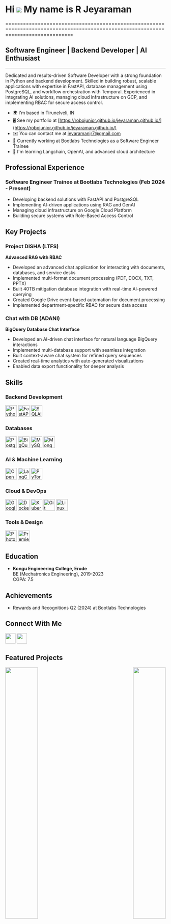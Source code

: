 # Hi ![](https://user-images.githubusercontent.com/18350557/176309783-0785949b-9127-417c-8b55-ab5a4333674e.gif) My name is R Jeyaraman
===================================================================================================================================

## Software Engineer | Backend Developer | AI Enthusiast
--------------------------

Dedicated and results-driven Software Developer with a strong foundation in Python and backend development. Skilled in building robust, scalable applications with expertise in FastAPI, database management using PostgreSQL, and workflow orchestration with Temporal. Experienced in integrating AI solutions, managing cloud infrastructure on GCP, and implementing RBAC for secure access control.

* 🌍  I'm based in Tirunelveli, IN
* 🖥️  See my portfolio at [https://robojunior.github.io/jeyaraman.github.io/](https://robojunior.github.io/jeyaraman.github.io/)
* ✉️  You can contact me at [jeyaramanjr7@gmail.com](mailto:jeyaramanjr7@gmail.com)
* 💼  Currently working at Bootlabs Technologies as a Software Engineer Trainee
* 🧠  I'm learning Langchain, OpenAI, and advanced cloud architecture

## Professional Experience

### Software Engineer Trainee at Bootlabs Technologies (Feb 2024 - Present)
- Developing backend solutions with FastAPI and PostgreSQL
- Implementing AI-driven applications using RAG and GenAI
- Managing cloud infrastructure on Google Cloud Platform
- Building secure systems with Role-Based Access Control

## Key Projects

### Project DISHA (LTFS)
**Advanced RAG with RBAC**
- Developed an advanced chat application for interacting with documents, databases, and service desks
- Implemented multi-format document processing (PDF, DOCX, TXT, PPTX)
- Built 40TB mitigation database integration with real-time AI-powered querying
- Created Google Drive event-based automation for document processing
- Implemented department-specific RBAC for secure data access

### Chat with DB (ADANI)
**BigQuery Database Chat Interface**
- Developed an AI-driven chat interface for natural language BigQuery interactions
- Implemented multi-database support with seamless integration
- Built context-aware chat system for refined query sequences
- Created real-time analytics with auto-generated visualizations
- Enabled data export functionality for deeper analysis

## Skills

### Backend Development
<p align="left">
<a href="https://www.python.org/" target="_blank" rel="noreferrer"><img src="https://raw.githubusercontent.com/danielcranney/readme-generator/main/public/icons/skills/python-colored.svg" width="36" height="36" alt="Python" /></a>
<a href="https://fastapi.tiangolo.com/" target="_blank" rel="noreferrer"><img src="https://raw.githubusercontent.com/danielcranney/readme-generator/main/public/icons/skills/fastapi-colored.svg" width="36" height="36" alt="FastAPI" /></a>
<a href="https://www.sqlalchemy.org/" target="_blank" rel="noreferrer"><img src="https://raw.githubusercontent.com/danielcranney/readme-generator/main/public/icons/skills/sqlalchemy-colored.svg" width="36" height="36" alt="SQLAlchemy" /></a>
</p>

### Databases
<p align="left">
<a href="https://www.postgresql.org/" target="_blank" rel="noreferrer"><img src="https://raw.githubusercontent.com/danielcranney/readme-generator/main/public/icons/skills/postgresql-colored.svg" width="36" height="36" alt="PostgreSQL" /></a>
<a href="https://cloud.google.com/bigquery" target="_blank" rel="noreferrer"><img src="https://raw.githubusercontent.com/danielcranney/readme-generator/main/public/icons/skills/googlecloud-colored.svg" width="36" height="36" alt="BigQuery" /></a>
<a href="https://www.mysql.com/" target="_blank" rel="noreferrer"><img src="https://raw.githubusercontent.com/danielcranney/readme-generator/main/public/icons/skills/mysql-colored.svg" width="36" height="36" alt="MySQL" /></a>
<a href="https://www.mongodb.com/" target="_blank" rel="noreferrer"><img src="https://raw.githubusercontent.com/danielcranney/readme-generator/main/public/icons/skills/mongodb-colored.svg" width="36" height="36" alt="MongoDB" /></a>
</p>

### AI & Machine Learning
<p align="left">
<a href="https://openai.com/" target="_blank" rel="noreferrer"><img src="https://raw.githubusercontent.com/danielcranney/readme-generator/main/public/icons/skills/openai-colored.svg" width="36" height="36" alt="OpenAI" /></a>
<a href="https://www.langchain.com/" target="_blank" rel="noreferrer"><img src="https://python.langchain.com/img/favicon.ico" width="36" height="36" alt="LangChain" /></a>
<a href="https://pytorch.org/" target="_blank" rel="noreferrer"><img src="https://raw.githubusercontent.com/danielcranney/readme-generator/main/public/icons/skills/pytorch-colored.svg" width="36" height="36" alt="PyTorch" /></a>
</p>

### Cloud & DevOps
<p align="left">
<a href="https://cloud.google.com/" target="_blank" rel="noreferrer"><img src="https://raw.githubusercontent.com/danielcranney/readme-generator/main/public/icons/skills/googlecloud-colored.svg" width="36" height="36" alt="Google Cloud Platform" /></a>
<a href="https://www.docker.com/" target="_blank" rel="noreferrer"><img src="https://raw.githubusercontent.com/danielcranney/readme-generator/main/public/icons/skills/docker-colored.svg" width="36" height="36" alt="Docker" /></a>
<a href="https://kubernetes.io/" target="_blank" rel="noreferrer"><img src="https://raw.githubusercontent.com/danielcranney/readme-generator/main/public/icons/skills/kubernetes-colored.svg" width="36" height="36" alt="Kubernetes" /></a>
<a href="https://git-scm.com/" target="_blank" rel="noreferrer"><img src="https://raw.githubusercontent.com/danielcranney/readme-generator/main/public/icons/skills/git-colored.svg" width="36" height="36" alt="Git" /></a>
<a href="https://www.linux.org/" target="_blank" rel="noreferrer"><img src="https://raw.githubusercontent.com/danielcranney/readme-generator/main/public/icons/skills/linux-colored.svg" width="36" height="36" alt="Linux" /></a>
</p>

### Tools & Design
<p align="left">
<a href="https://www.adobe.com/uk/products/photoshop.html" target="_blank" rel="noreferrer"><img src="https://raw.githubusercontent.com/danielcranney/readme-generator/main/public/icons/skills/photoshop-colored-dark.svg" width="36" height="36" alt="Photoshop" /></a>
<a href="https://www.adobe.com/uk/products/premiere.html" target="_blank" rel="noreferrer"><img src="https://raw.githubusercontent.com/danielcranney/readme-generator/main/public/icons/skills/premierepro-colored-dark.svg" width="36" height="36" alt="Premiere Pro" /></a>
</p>

## Education
- **Kongu Engineering College, Erode**  
  BE (Mechatronics Engineering), 2019-2023  
  CGPA: 7.5

## Achievements
- Rewards and Recognitions Q2 (2024) at Bootlabs Technologies

## Connect With Me
<p align="left">
<a href="https://www.github.com/RoboJunior" target="_blank" rel="noreferrer"><img src="https://raw.githubusercontent.com/danielcranney/readme-generator/main/public/icons/socials/github-dark.svg" width="32" height="32" /></a>
<a href="https://www.linkedin.com/in/jeyaraman-r-/" target="_blank" rel="noreferrer"><img src="https://raw.githubusercontent.com/danielcranney/readme-generator/main/public/icons/socials/linkedin.svg" width="32" height="32" /></a>
</p>

## Featured Projects
<div width="100%" align="center">
<a href="https://github.com/RoboJunior/dall-e2-image-model" align="left"><img align="left" width="45%" src="https://github-readme-stats.vercel.app/api/pin/?username=RoboJunior&repo=dall-e2-image-model&title_color=0891b2&text_color=ffffff&icon_color=0891b2&bg_color=1c1917&hide_border=true&locale=en" /></a>
<a href="https://github.com/RoboJunior/Pdf_bot" align="right"><img align="right" width="45%" src="https://github-readme-stats.vercel.app/api/pin/?username=RoboJunior&repo=Pdf_bot&title_color=0891b2&text_color=ffffff&icon_color=0891b2&bg_color=1c1917&hide_border=true&locale=en" /></a>
</div>
